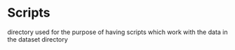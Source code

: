 # Scripts
directory used for the purpose of having scripts which work with the data in the dataset directory
